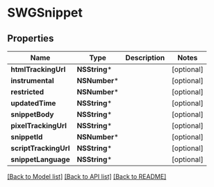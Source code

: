 # SWGSnippet

## Properties
Name | Type | Description | Notes
------------ | ------------- | ------------- | -------------
**htmlTrackingUrl** | **NSString*** |  | [optional] 
**instrumental** | **NSNumber*** |  | [optional] 
**restricted** | **NSNumber*** |  | [optional] 
**updatedTime** | **NSString*** |  | [optional] 
**snippetBody** | **NSString*** |  | [optional] 
**pixelTrackingUrl** | **NSString*** |  | [optional] 
**snippetId** | **NSNumber*** |  | [optional] 
**scriptTrackingUrl** | **NSString*** |  | [optional] 
**snippetLanguage** | **NSString*** |  | [optional] 

[[Back to Model list]](../README.md#documentation-for-models) [[Back to API list]](../README.md#documentation-for-api-endpoints) [[Back to README]](../README.md)


